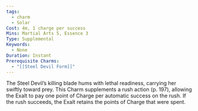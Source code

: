 ```yaml
---
tags:
  - charm
  - Solar
Cost: 4m, 1 charge per success
Mins: Martial Arts 5, Essence 3
Type: Supplemental
Keywords:
  - None
Duration: Instant
Prerequisite Charms:
  - "[[Steel Devil Form]]"
---
```

The Steel Devil’s killing blade hums with lethal readiness, carrying her swiftly toward prey. This Charm supplements a rush action (p. 197), allowing the Exalt to pay one point of Charge per automatic success on the rush. If the rush succeeds, the Exalt retains the points of Charge that were spent.